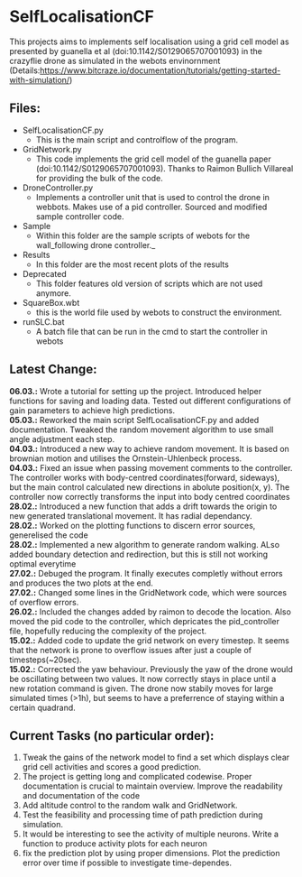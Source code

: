 # SelfLocalisationCF
This projects aims to implements self localisation using a grid cell model as presented by guanella et al (doi:10.1142/S0129065707001093) in the crazyflie drone as simulated in the webots envinornment (Details:https://www.bitcraze.io/documentation/tutorials/getting-started-with-simulation/)

## Files:
 - SelfLocalisationCF.py
	- This is the main script and controlflow of the program.
- GridNetwork.py
	- This code implements the grid cell model of the guanella paper (doi:10.1142/S0129065707001093). Thanks to Raimon Bullich Villareal for providing the bulk of the code.
- DroneController.py
	- Implements a controller unit that is used to control the drone in webbots. Makes use of a pid controller. Sourced and modified sample controller code.
- Sample
	- Within this folder are the sample scripts of webots for the wall_following drone controller._ 
- Results
	- In this folder are the most recent plots of the results
- Deprecated
	- This folder features old version of scripts which are not used anymore.
- SquareBox.wbt
	- this is the world file used by webots to construct the environment.
- runSLC.bat
	- A batch file that can be run in the cmd to start the controller in webots

## Latest Change:
**06.03.:** Wrote a tutorial for setting up the project. Introduced helper functions for saving and loading data. Tested out different configurations of gain parameters to achieve high predictions.<br>
**05.03.:** Reworked the main script SelfLocalisationCF.py and added documentation. Tweaked the random movement algorithm to use small angle adjustment each step.<br>
**04.03.:** Introduced a new way to achieve random movement. It is based on brownian motion and utilises the Ornstein-Uhlenbeck process.<br>
**04.03.:** Fixed an issue when passing movement comments to the controller. The controller works with body-centred coordinates(forward, sideways), but the main control calculated new directions in abolute position(x, y). The controller now correctly transforms the input into body centred coordinates<br>
**28.02.:** Introduced a new function that adds a drift towards the origin to new generated translational movement. It has radial dependancy.<br>
**28.02.:** Worked on the plotting functions to discern error sources, generelised the code<br>
**28.02.:** Implemented a new algorithm to generate random walking. ALso added boundary detection and redirection, but this is still not working optimal everytime<br>
**27.02.:** Debuged the program. It finally executes completly without errors and produces the two plots at the end.<br>
**27.02.:** Changed some lines in the GridNetwork code, which were sources of overflow errors.<br>
**26.02.:** Included the changes added by raimon to decode the location. Also moved the pid code to the controller, which depricates the pid_controller file, hopefully reducing the complexity of the project.<br>
**15.02.:** Added code to update the grid network on every timestep. It seems that the network is prone to overflow issues after just a couple of timesteps(~20sec).<br>
**15.02.:** Corrected the yaw behaviour. Previously the yaw of the drone would be oscillating between two values. It now correctly stays in place until a new rotation command is given. The drone now stabily moves for large simulated times (>1h), but seems to have a preferrence of staying within a certain quadrand.


## Current Tasks (no particular order):
1. Tweak the gains of the network model to find a set which displays clear grid cell activities and scores a good prediction.
2. The project is getting long and complicated codewise. Proper documentation is crucial to maintain overview. Improve the readability and documentation of the code
3. Add altitude control to the random walk and GridNetwork.
4. Test the feasibility and processing time of path prediction during simulation.
5. It would be interesting to see the activity of multiple neurons. Write a function to produce activity plots for each neuron
1. fix the prediction plot by using proper dimensions. Plot the prediction error over time if possible to investigate time-dependes.
